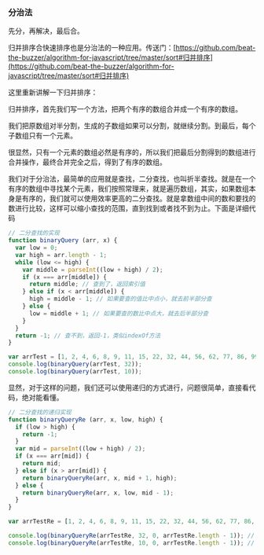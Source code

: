### 分治法

先分，再解决，最后合。

归并排序合快速排序也是分治法的一种应用。传送门：[https://github.com/beat-the-buzzer/algorithm-for-javascript/tree/master/sort#归并排序](https://github.com/beat-the-buzzer/algorithm-for-javascript/tree/master/sort#归并排序)

这里重新讲解一下归并排序：

归并排序，首先我们写一个方法，把两个有序的数组合并成一个有序的数组。

我们把原数组对半分割，生成的子数组如果可以分割，就继续分割。到最后，每个子数组只有一个元素。

很显然，只有一个元素的数组必然是有序的，所以我们把最后分割得到的数组进行合并操作，最终合并完全之后，得到了有序的数组。

我们对于分治法，最简单的应用就是查找，二分查找，也叫折半查找。就是在一个有序的数组中寻找某个元素，我们按照常理来，就是遍历数组，其实，如果数组本身是有序的，我们就可以使用效率更高的二分查找。就是拿数组中间的数和要找的数进行比较，这样可以缩小查找的范围，直到找到或者找不到为止。下面是详细代码

```js
// 二分查找的实现
function binaryQuery (arr, x) {
  var low = 0;
  var high = arr.length - 1;
  while (low <= high) {
    var middle = parseInt((low + high) / 2);
    if (x === arr[middle]) {
      return middle; // 查到了，返回索引值
    } else if (x < arr[middle]) {
      high = middle - 1; // 如果要查的值比中点小，就去前半部分查
    } else {
      low = middle + 1; // 如果要查的数比中点大，就去后半部分查
    }
  }
  return -1; // 查不到，返回-1，类似indexOf方法
}

var arrTest = [1, 2, 4, 6, 8, 9, 11, 15, 22, 32, 44, 56, 62, 77, 86, 99, 100];
console.log(binaryQuery(arrTest, 32));
console.log(binaryQuery(arrTest, 10));
```

显然，对于这样的问题，我们还可以使用递归的方式进行，问题很简单，直接看代码，绝对能看懂。

```js
// 二分查找的递归实现
function binaryQueryRe (arr, x, low, high) {
  if (low > high) {
    return -1;
  }
  var mid = parseInt((low + high) / 2);
  if (x === arr[mid]) {
    return mid;
  } else if (x > arr[mid]) {
    return binaryQueryRe(arr, x, mid + 1, high);
  } else {
    return binaryQueryRe(arr, x, low, mid - 1);
  }
}

var arrTestRe = [1, 2, 4, 6, 8, 9, 11, 15, 22, 32, 44, 56, 62, 77, 86, 99, 100];

console.log(binaryQueryRe(arrTestRe, 32, 0, arrTestRe.length - 1)); // 9
console.log(binaryQueryRe(arrTestRe, 10, 0, arrTestRe.length - 1)); // -1
```
